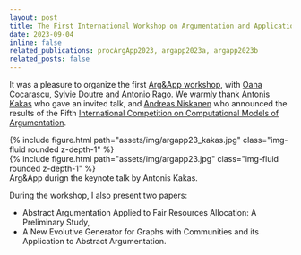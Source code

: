 ```yaml
---
layout: post
title: The First International Workshop on Argumentation and Applications was today!
date: 2023-09-04
inline: false
related_publications: procArgApp2023, argapp2023a, argapp2023b
related_posts: false
---
```


It was a pleasure to organize the first [Arg&App workshop](https://argapp-workshop.github.io), with
[Oana Cocarascu](https://www.kcl.ac.uk/people/oana-cocarascu), [Sylvie Doutre](https://sites.google.com/view/sylviedoutre) and [Antonio Rago](https://www.doc.ic.ac.uk/~afr114/). We warmly
thank [Antonis Kakas](http://www.cs.ucy.ac.cy/~antonis/) who gave an invited talk, and
[Andreas Niskanen](https://www.cs.helsinki.fi/u/andreasn/) who announced the results of the Fifth
[International Competition on Computational Models of Argumentation](http://argumentationcompetition.org).

<div class="row mt-3">
    <div class="col-sm mt-3 mt-md-0">
        {% include figure.html path="assets/img/argapp23_kakas.jpg" class="img-fluid rounded z-depth-1" %}
    </div>
    <div class="col-sm mt-3 mt-md-0">
        {% include figure.html path="assets/img/argapp23.jpg" class="img-fluid rounded z-depth-1" %}
    </div>
</div>
<div class="caption">
Arg&App durign the keynote talk by Antonis Kakas.
</div>

During the workshop, I also present two papers:
- Abstract Argumentation Applied to Fair Resources Allocation: A Preliminary Study,
- A New Evolutive Generator for Graphs with Communities and its Application to Abstract Argumentation.
